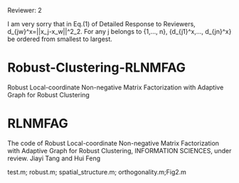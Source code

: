 Reviewer: 2

I am very sorry that in Eq.(1) of Detailed Response to Reviewers, d_{jw}^x=||x_j-x_w||^2_2. For any j belongs to {1,..., n}, {d_{j1}^x,..., d_{jn}^x} be ordered from smallest to largest.

# Robust-Clustering-RLNMFAG
Robust Local-coordinate Non-negative Matrix Factorization with Adaptive Graph for Robust Clustering
# RLNMFAG
The code of Robust Local-coordinate Non-negative Matrix Factorization with Adaptive Graph for Robust Clustering,
INFORMATION SCIENCES, 
under review.
Jiayi Tang and Hui Feng

test.m; robust.m; spatial_structure.m; orthogonality.m;Fig2.m
